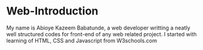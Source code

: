 # Web-Introduction
My name is Abioye Kazeem Babatunde, a web developer writting a neatly well structured codes for front-end of any web related project. I started with learning of HTML, CSS and Javascript from W3schools.com
